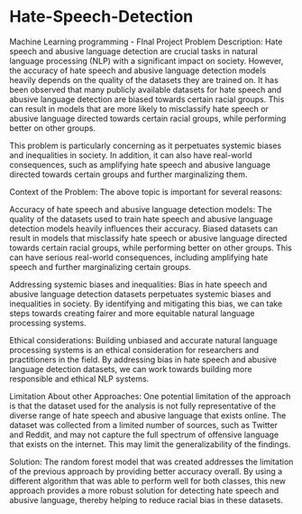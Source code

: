# Hate-Speech-Detection
Machine Learning programming - FInal Project 
Problem Description:
Hate speech and abusive language detection are crucial tasks in natural language processing (NLP) with a significant impact on society. However, the accuracy of hate speech and abusive language detection models heavily depends on the quality of the datasets they are trained on. It has been observed that many publicly available datasets for hate speech and abusive language detection are biased towards certain racial groups. This can result in models that are more likely to misclassify hate speech or abusive language directed towards certain racial groups, while performing better on other groups.

This problem is particularly concerning as it perpetuates systemic biases and inequalities in society. In addition, it can also have real-world consequences, such as amplifying hate speech and abusive language directed towards certain groups and further marginalizing them.

Context of the Problem:
The above topic is important for several reasons:

Accuracy of hate speech and abusive language detection models: The quality of the datasets used to train hate speech and abusive language detection models heavily influences their accuracy. Biased datasets can result in models that misclassify hate speech or abusive language directed towards certain racial groups, while performing better on other groups. This can have serious real-world consequences, including amplifying hate speech and further marginalizing certain groups.

Addressing systemic biases and inequalities: Bias in hate speech and abusive language detection datasets perpetuates systemic biases and inequalities in society. By identifying and mitigating this bias, we can take steps towards creating fairer and more equitable natural language processing systems.

Ethical considerations: Building unbiased and accurate natural language processing systems is an ethical consideration for researchers and practitioners in the field. By addressing bias in hate speech and abusive language detection datasets, we can work towards building more responsible and ethical NLP systems.

Limitation About other Approaches:
One potential limitation of the approach is that the dataset used for the analysis is not fully representative of the diverse range of hate speech and abusive language that exists online. The dataset was collected from a limited number of sources, such as Twitter and Reddit, and may not capture the full spectrum of offensive language that exists on the internet. This may limit the generalizability of the findings.

Solution:
The random forest model that was created addresses the limitation of the previous approach by providing better accuracy overall. By using a different algorithm that was able to perform well for both classes, this new approach provides a more robust solution for detecting hate speech and abusive language, thereby helping to reduce racial bias in these datasets.
